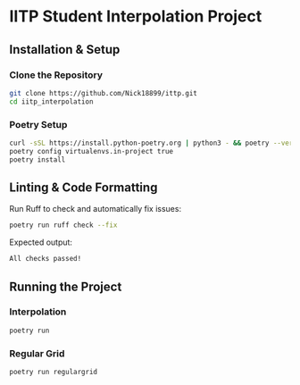 # IITP Student Interpolation Project  

## Installation & Setup

### Clone the Repository  
```sh
git clone https://github.com/Nick18899/ittp.git
cd iitp_interpolation  
```

### Poetry Setup 
```sh
curl -sSL https://install.python-poetry.org | python3 - && poetry --version  
poetry config virtualenvs.in-project true  
poetry install  
```

## Linting & Code Formatting
Run Ruff to check and automatically fix issues:  
```sh
poetry run ruff check --fix  
```
Expected output:  
```sh
All checks passed!  
```

## Running the Project


### Interpolation  
```sh
poetry run 
```

### Regular Grid  
```sh
poetry run regulargrid  
```
